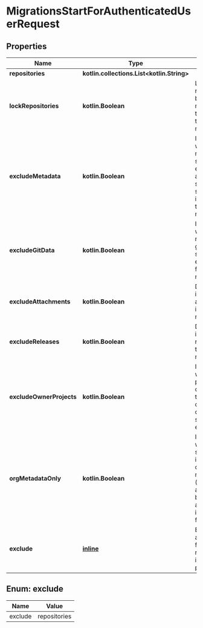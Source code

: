 
# MigrationsStartForAuthenticatedUserRequest

## Properties
Name | Type | Description | Notes
------------ | ------------- | ------------- | -------------
**repositories** | **kotlin.collections.List&lt;kotlin.String&gt;** |  | 
**lockRepositories** | **kotlin.Boolean** | Lock the repositories being migrated at the start of the migration |  [optional]
**excludeMetadata** | **kotlin.Boolean** | Indicates whether metadata should be excluded and only git source should be included for the migration. |  [optional]
**excludeGitData** | **kotlin.Boolean** | Indicates whether the repository git data should be excluded from the migration. |  [optional]
**excludeAttachments** | **kotlin.Boolean** | Do not include attachments in the migration |  [optional]
**excludeReleases** | **kotlin.Boolean** | Do not include releases in the migration |  [optional]
**excludeOwnerProjects** | **kotlin.Boolean** | Indicates whether projects owned by the organization or users should be excluded. |  [optional]
**orgMetadataOnly** | **kotlin.Boolean** | Indicates whether this should only include organization metadata (repositories array should be empty and will ignore other flags). |  [optional]
**exclude** | [**inline**](#kotlin.collections.List&lt;Exclude&gt;) | Exclude attributes from the API response to improve performance |  [optional]


<a id="kotlin.collections.List<Exclude>"></a>
## Enum: exclude
Name | Value
---- | -----
exclude | repositories



